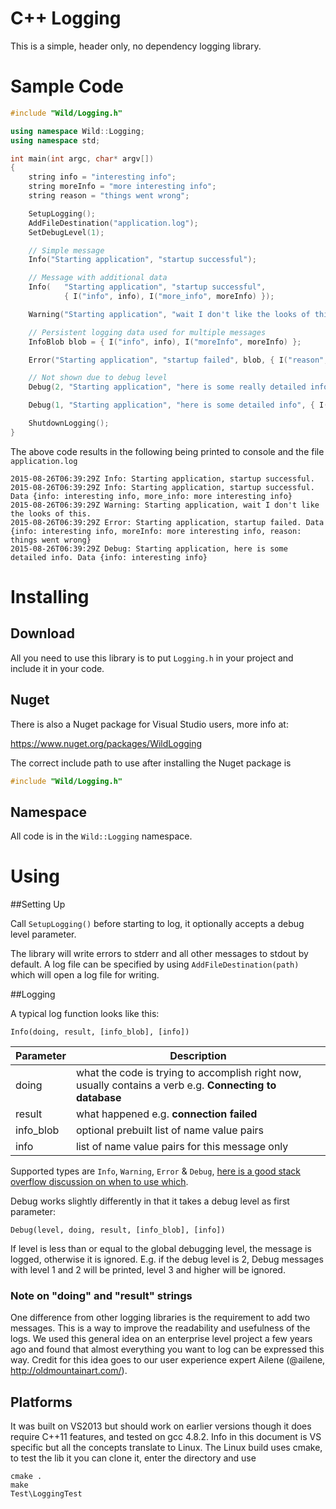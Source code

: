 # C++ Logging

This is a simple, header only, no dependency logging library.


# Sample Code

```C++
#include "Wild/Logging.h"

using namespace Wild::Logging;
using namespace std;

int main(int argc, char* argv[])
{
    string info = "interesting info";
    string moreInfo = "more interesting info";
    string reason = "things went wrong";

    SetupLogging();
    AddFileDestination("application.log");
    SetDebugLevel(1);

    // Simple message
    Info("Starting application", "startup successful");

    // Message with additional data
    Info(   "Starting application", "startup successful",
            { I("info", info), I("more_info", moreInfo) });

    Warning("Starting application", "wait I don't like the looks of this");

    // Persistent logging data used for multiple messages
    InfoBlob blob = { I("info", info), I("moreInfo", moreInfo) };

    Error("Starting application", "startup failed", blob, { I("reason", reason) });

    // Not shown due to debug level
    Debug(2, "Starting application", "here is some really detailed info", blob);

    Debug(1, "Starting application", "here is some detailed info", { I("info", info) });

    ShutdownLogging();
}

```

The above code results in the following being printed to console and the file ```application.log```

```
2015-08-26T06:39:29Z Info: Starting application, startup successful.
2015-08-26T06:39:29Z Info: Starting application, startup successful. Data {info: interesting info, more_info: more interesting info}
2015-08-26T06:39:29Z Warning: Starting application, wait I don't like the looks of this.
2015-08-26T06:39:29Z Error: Starting application, startup failed. Data {info: interesting info, moreInfo: more interesting info, reason: things went wrong}
2015-08-26T06:39:29Z Debug: Starting application, here is some detailed info. Data {info: interesting info}
```

# Installing

## Download

All you need to use this library is to put ```Logging.h``` in your project and include it in your code.

## Nuget

There is also a Nuget package for Visual Studio users, more info at:

https://www.nuget.org/packages/WildLogging

The correct include path to use after installing the Nuget package is

```C++
#include "Wild/Logging.h"
```

## Namespace

All code is in the `Wild::Logging` namespace.

# Using

##Setting Up

Call ```SetupLogging()``` before starting to log, it optionally accepts a debug level parameter.

The library will write errors to stderr and all other messages to stdout by default. A log file can be specified by using ```AddFileDestination(path)``` which will open a log file for writing.

##Logging

A typical log function looks like this:

`Info(doing, result, [info_blob], [info])`

Parameter  | Description
------------- | -------------
doing  | what the code is trying to accomplish right now, usually contains a verb e.g. **Connecting to database**
result | what happened e.g. **connection failed**
info_blob | optional prebuilt list of name value pairs
info | list of name value pairs for this message only

Supported types are `Info`, `Warning`, `Error` & `Debug`, [here is a good stack overflow discussion on when to use which](http://stackoverflow.com/questions/7839565/logging-levels-logback-rule-of-thumb-to-assign-log-levels).

Debug works slightly differently in that it takes a debug level as first parameter:

`Debug(level, doing, result, [info_blob], [info])`

If level is less than or equal to the global debugging level, the message is logged, otherwise it is ignored. E.g. if the debug level is 2, Debug messages with level 1 and 2 will be printed, level 3 and higher will be ignored.

### Note on "doing" and "result" strings

One difference from other logging libraries is the requirement to add two messages. This is a way to improve the readability and usefulness of the logs. We used this general idea on an enterprise level project a few years ago and found that almost everything you want to log can be expressed this way. Credit for this idea goes to our user experience expert Ailene (@ailene, http://oldmountainart.com/).

## Platforms

It was built on VS2013 but should work on earlier versions though it does require C++11 features, and tested on gcc 4.8.2. Info in this document is VS specific but all the concepts translate to Linux. The Linux build uses cmake, to test the lib it you can clone it, enter the directory and use

```
cmake .
make
Test\LoggingTest
```

